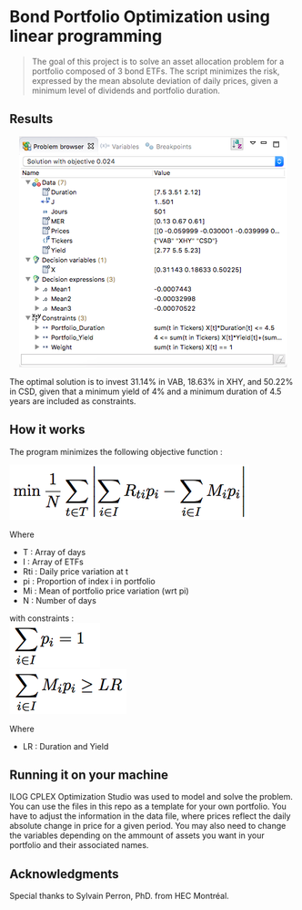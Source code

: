 # Bond Portfolio Optimization using linear programming

> The goal of this project is to solve an asset allocation problem for a portfolio composed of 3 bond ETFs. The script minimizes the risk, expressed by the mean absolute deviation of daily prices, given a minimum level of dividends and portfolio duration. 

## Results 

<p align="center">
  <img src=/Pictures/header1.png>
</p>

The optimal solution is to invest 31.14% in VAB, 18.63% in XHY, and 50.22% in CSD, given that a minimum yield of 4% and a minimum duration of 4.5 years are included as constraints.


## How it works

The program minimizes the following objective function :

![Showcase1](/Pictures/ObjFunction.png)

Where 
- T : Array of days
- I : Array of ETFs
- Rti : Daily price variation at t 
- pi : Proportion of index i in portfolio
- Mi : Mean of portfolio price variation (wrt pi)
- N : Number of days

with constraints : </br>
![Showcase2](/Pictures/Cons1.png)</br>
![Showcase3](/Pictures/Cons2.png)

Where 
- LR : Duration and Yield

## Running it on your machine

ILOG CPLEX Optimization Studio was used to model and solve the problem.
You can use the files in this repo as a template for your own portfolio. You have to adjust the information in the data file, where prices reflect the daily absolute change in price for a given period. You may also need to change the variables  depending on the ammount of assets you want in your portfolio and their associated names. 

## Acknowledgments
Special thanks to Sylvain Perron, PhD. from HEC Montréal. 
